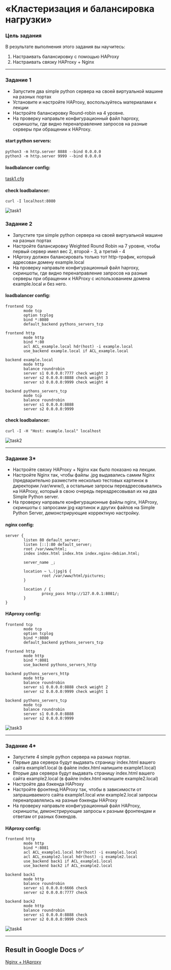 # «Кластеризация и балансировка нагрузки»

### Цель задания
В результате выполнения этого задания вы научитесь:
1. Настраивать балансировку с помощью HAProxy
2. Настраивать связку HAProxy + Nginx

------

### Задание 1
- Запустите два simple python сервера на своей виртуальной машине на разных портах
- Установите и настройте HAProxy, воспользуйтесь материалами к лекции 
- Настройте балансировку Round-robin на 4 уровне.
- На проверку направьте конфигурационный файл haproxy, скриншоты, где видно перенаправление запросов на разные серверы при обращении к HAProxy.

#### start python servers:
```
python3 -m http.server 8888 --bind 0.0.0.0
python3 -m http.server 9999 --bind 0.0.0.0
```

#### loadbalancer config:
[task1.cfg](https://github.com/gantsevich-yuri/devops-learning/blob/main/balancer/task1.cfg)

#### check loadbalancer:
```
curl -I localhost:8080
```

![task1](task1.png)

### Задание 2
- Запустите три simple python сервера на своей виртуальной машине на разных портах
- Настройте балансировку Weighted Round Robin на 7 уровне, чтобы первый сервер имел вес 2, второй - 3, а третий - 4
- HAproxy должен балансировать только тот http-трафик, который адресован домену example.local
- На проверку направьте конфигурационный файл haproxy, скриншоты, где видно перенаправление запросов на разные серверы при обращении к HAProxy c использованием домена example.local и без него.

#### loadbalancer config:
```
frontend tcp
        mode tcp
        option tcplog
        bind *:8080
        default_backend pythons_servers_tcp

frontend http
        mode http
        bind *:80
        acl ACL_example.local hdr(host) -i example.local
        use_backend example.local if ACL_example.local

backend example.local
        mode http
        balance roundrobin
        server s1 0.0.0.0:7777 check weight 2
        server s2 0.0.0.0:8888 check weight 3
        server s3 0.0.0.0:9999 check weight 4

backend pythons_servers_tcp
        mode tcp
        balance roundrobin
        server s1 0.0.0.0:8888
        server s2 0.0.0.0:9999
```

#### check loadbalancer:
```
curl -I -H "Host: example.local" localhost
```

![task2](task2.png)

---

### Задание 3*
- Настройте связку HAProxy + Nginx как было показано на лекции.
- Настройте Nginx так, чтобы файлы .jpg выдавались самим Nginx (предварительно разместите несколько тестовых картинок в директории /var/www/), а остальные запросы переадресовывались на HAProxy, который в свою очередь переадресовывал их на два Simple Python server.
- На проверку направьте конфигурационные файлы nginx, HAProxy, скриншоты с запросами jpg картинок и других файлов на Simple Python Server, демонстрирующие корректную настройку.

#### nginx config:
```
server {
        listen 80 default_server;
        listen [::]:80 default_server;
        root /var/www/html;
        index index.html index.htm index.nginx-debian.html;

        server_name _;

        location ~ \.(jpg)$ {
                root /var/www/html/pictures;
        }

        location / {
                proxy_pass http://127.0.0.1:8081/;
        }
}
```

#### HAproxy config:
```
frontend tcp
        mode tcp
        option tcplog
        bind *:8080
        default_backend pythons_servers_tcp

frontend http
        mode http
        bind *:8081
        use_backend pythons_servers_http

backend pythons_servers_http
        mode http
        balance roundrobin
        server s1 0.0.0.0:8888 check weight 2
        server s2 0.0.0.0:9999 check weight 1

backend pythons_servers_tcp
        mode tcp
        balance roundrobin
        server s1 0.0.0.0:8888
        server s2 0.0.0.0:9999
```

![task3](task3.png)

---

### Задание 4*
- Запустите 4 simple python сервера на разных портах.
- Первые два сервера будут выдавать страницу index.html вашего сайта example1.local (в файле index.html напишите example1.local)
- Вторые два сервера будут выдавать страницу index.html вашего сайта example2.local (в файле index.html напишите example2.local)
- Настройте два бэкенда HAProxy
- Настройте фронтенд HAProxy так, чтобы в зависимости от запрашиваемого сайта example1.local или example2.local запросы перенаправлялись на разные бэкенды HAProxy
- На проверку направьте конфигурационный файл HAProxy, скриншоты, демонстрирующие запросы к разным фронтендам и ответам от разных бэкендов.

#### HAproxy config:
```
frontend http
        mode http
        bind *:8081
        acl ACL_example1.local hdr(host) -i example1.local
        acl ACL_example2.local hdr(host) -i example2.local
        use_backend back1 if ACL_example1.local
        use_backend back2 if ACL_example2.local

backend back1
        mode http
        balance roundrobin
        server s1 0.0.0.0:6666 check
        server s2 0.0.0.0:7777 check

backend back2
        mode http
        balance roundrobin
        server s1 0.0.0.0:8888 check
        server s2 0.0.0.0:9999 check
```

![task4](task4.png)

------

## Result in Google Docs :white_check_mark:

[Nginx + HAproxy](https://docs.google.com/document/d/10h1YnYZCFbrbbmmhxDm4eqiOHmPC_YQ9dvt_H16to14/edit?usp=sharing)